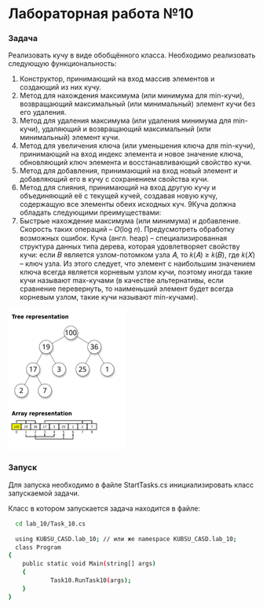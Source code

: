 # Лабораторная работа №10

### Задача
Реализовать кучу в виде обобщённого класса.
Необходимо реализовать следующую функциональность:
1) Конструктор, принимающий на вход массив элементов и создающий из них кучу.
2) Метод для нахождения максимума (или минимума для min-кучи), возвращающий
максимальный (или минимальный) элемент кучи без его удаления.
3) Метод для удаления максимума (или удаления минимума для min-кучи),
удаляющий и возвращающий максимальный (или минимальный) элемент кучи.
4) Метод для увеличения ключа (или уменьшения ключа для min-кучи),
принимающий на вход индекс элемента и новое значение ключа, обновляющий
ключ элемента и восстанавливающий свойство кучи.
5) Метод для добавления, принимающий на вход новый элемент и добавляющий его
в кучу с сохранением свойства кучи.
6) Метод для слияния, принимающий на вход другую кучу и объединяющий её с
текущей кучей, создавая новую кучу, содержащую все элементы обеих исходных
куч.
9Куча должна обладать следующими преимуществами:
1) Быстрые нахождение максимума (или минимума) и добавление. Скорость таких
операций – 𝑂(log 𝑛).
Предусмотреть обработку возможных ошибок.
Куча (англ. heap) – специализированная структура данных типа дерева, которая
удовлетворяет свойству кучи: если 𝐵 является узлом-потомком узла 𝐴, то 𝑘(𝐴) ≥ 𝑘(𝐵),
где 𝑘(𝑋) – ключ узла. Из этого следует, что элемент с наибольшим значением ключа всегда
является корневым узлом кучи, поэтому иногда такие кучи называют max-кучами (в
качестве альтернативы, если сравнение перевернуть, то наименьший элемент будет
всегда корневым узлом, такие кучи называют min-кучами).

![alt text](image.png)


### Запуск

Для запуска необходимо в файле StartTasks.cs инициализировать класс запускаемой задачи.


Класс в котором запускается задача находится в файле:

```bash
  cd lab_10/Task_10.cs
```



```bash
  using KUBSU_CASD.lab_10; // или же namespace KUBSU_CASD.lab_10;
  class Program
{
    public static void Main(string[] args)
    {
            Task10.RunTask10(args);
    }
}